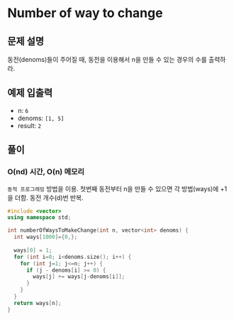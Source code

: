 # Number of way to change
## 문제 설명
동전(denoms)들이 주어질 때, 동전을 이용해서 n을 만들 수 있는 경우의 수를 출력하라.
## 예제 입출력
- n: `6`
- denoms: `[1, 5]`
- result: `2`

## 풀이
### O(nd) 시간, O(n) 메모리
`동적 프로그래밍` 방법을 이용. 첫번째 동전부터 n을 만들 수 있으면 각 방법(ways)에 +1을 더함. 동전 개수(d)번 반복.
```cpp
#include <vector>
using namespace std;

int numberOfWaysToMakeChange(int n, vector<int> denoms) {
  int ways[1000]={0,};
	
  ways[0] = 1;
  for (int i=0; i<denoms.size(); i++) {
    for (int j=1; j<=n; j++) {
      if (j - denoms[i] >= 0) {
        ways[j] += ways[j-denoms[i]];
      }
    }
  }
  return ways[n];
}
```
